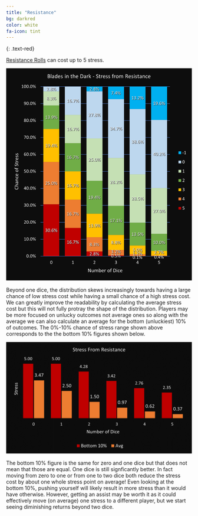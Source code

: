 ```yaml
---
title: "Resistance"
bg: darkred
color: white
fa-icon: tint
---
```


{: .text-red}

[Resistance Rolls](https://bladesinthedark.com/resistance-armor) can cost up to 5 stress.

![Stacked Bar Chart](/img/ResistanceChances.png "Core Dice Outcomes")

Beyond one dice, the distribution skews increasingly towards having a large chance of low stress cost while having a small chance of a high stress cost. We can greatly improve the readability by calculating the average stress cost but this will not fully protray the shape of the distribution. Players may be more focused on unlucky outcomes not average ones so along with the average we can also calculate an average for the bottom (unluckiest) 10% of outcomes. The 0%-10% chance of stress range shown above corresponds to the the bottom 10% figures shown below.

![Resistance Bar Chart](/img/ResistanceChancesSimplified.png "Core Dice Outcomes")

The bottom 10% figure is the same for zero and one dice but that does not mean that those are equal. One dice is still signficantly better. In fact moving from zero to one or from one to two dice both reduce the stress cost by about one whole stress point on average! Even looking at the bottom 10%, pushing yourself will likely result in more stress than it would have otherwise. However, getting an assist may be worth it as it could effectively move (on average) one stress to a different player, but we start seeing diminishing returns beyond two dice.



